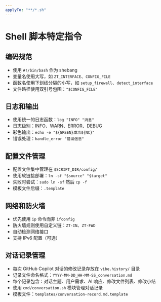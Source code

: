 ```yaml
---
applyTo: "**/*.sh"
---
```

# Shell 脚本特定指令

## 编码规范
- 使用 `#!/bin/bash` 作为 shebang
- 变量名使用大写，如 `ZT_INTERFACE`、`CONFIG_FILE`
- 函数名使用下划线分隔的小写，如 `setup_firewall`、`detect_interface`
- 文件路径使用双引号包围：`"$CONFIG_FILE"`

## 日志和输出
- 使用统一的日志函数：`log "INFO" "消息"`
- 日志级别：INFO、WARN、ERROR、DEBUG
- 彩色输出：`echo -e "${GREEN}成功${NC}"`
- 错误处理：`handle_error "错误信息"`

## 配置文件管理
- 配置文件集中管理在 `$SCRIPT_DIR/config/`
- 使用软链接部署：`ln -sf "$source" "$target"`
- 失败时尝试：`sudo ln -sf` 然后 `cp -f`
- 模板文件后缀：`.template`

## 网络和防火墙
- 优先使用 `ip` 命令而非 `ifconfig`
- 防火墙规则使用自定义链：`ZT-IN`、`ZT-FWD`
- 自动检测网络接口
- 支持 IPv6 配置（可选）

## 对话记录管理
- 每次 GitHub Copilot 对话的修改记录存放在 `vibe.history/` 目录
- 记录文件命名格式：`YYYY-MM-DD_HH-MM-SS_conversation.md`
- 每个记录包含：对话主题、用户需求、AI 响应、修改文件列表、修改小结
- 使用 `cmd/conversation.sh` 模块管理对话记录
- 模板文件：`templates/conversation-record.md.template`
